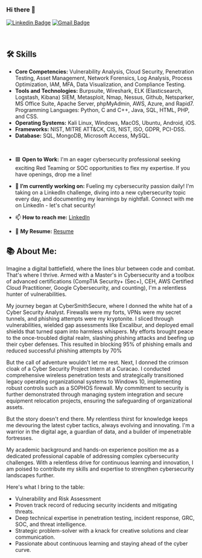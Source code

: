 ### Hi there 👋

[![Linkedin Badge](https://img.shields.io/badge/-chrisdabre-blue?style=flat-square&logo=Linkedin&logoColor=white&link=https://www.linkedin.com/in/chris-dabre/)](https://www.linkedin.com/in/chris-dabre/)
[![Gmail Badge](https://img.shields.io/badge/-chris.dabre@gmail.com-c14438?style=flat-square&logo=Gmail&logoColor=white&link=mailto:chris.dabre@gmail.com)](mailto:chris-dabre@gmail.com) 

<br>



## 🛠️ Skills
- **Core Competencies:** Vulnerability Analysis, Cloud Security, Penetration Testing, Asset Management, Network Forensics, Log Analysis, Process Optimization, IAM, MFA, Data Visualization, and Compliance Testing.
- **Tools and Technologies:** Burpsuite, Wireshark, ELK (Elasticsearch, Logstash, Kibana) SIEM, Metasploit, Nmap, Nessus, Github, Netsparker, MS Office Suite, Apache Server, phpMyAdmin, AWS, Azure, and Rapid7. Programming Languages: Python, C and C++, Java, SQL, HTML, PHP, and CSS.
- **Operating Systems:** Kali Linux, Windows, MacOS, Ubuntu, Android, iOS.
- **Frameworks:** NIST, MITRE ATT&CK, CIS, NIST, ISO, GDPR, PCI-DSS.
- **Database:** SQL, MongoDB, Microsoft Access, MySQL.

<br>

- 🟩 <b>Open to Work:</b> I'm an eager cybersecurity professional seeking exciting Red Teaming or SOC opportunities to flex my expertise. If you have openings, drop me a line!

- 🔭 <b>I’m currently working on:</b> Fueling my cybersecurity passion daily! I'm taking on a LinkedIn challenge, diving into a new cybersecurity topic every day, and documenting my learnings by nightfall. Connect with me on LinkedIn - let's chat security!

- 📫 <b>How to reach me:</b> [LinkedIn](https://linkedin.com/in/chris-dabre)

- 📌 <b>My Resume:</b> [Resume](https://github.com/chrisdabre/chrisdabre/blob/9fb3e1fad7702d88bcd31e7ef1ad303a0571f716/Chris%20Dabre%20-%20Resume.pdf)

## 📚 About Me:
Imagine a digital battlefield, where the lines blur between code and combat. That's where I thrive. Armed with a Master's in Cybersecurity and a toolbox of advanced certifications (CompTIA Security+ (Sec+), CEH, AWS Certified Cloud Practitioner, Google Cybersecurity, and counting), I'm a relentless hunter of vulnerabilities.

My journey began at CyberSmithSecure, where I donned the white hat of a Cyber Security Analyst. Firewalls were my forts, VPNs were my secret tunnels, and phishing attempts were my kryptonite. I sliced through vulnerabilities, wielded gap assessments like Excalibur, and deployed email shields that turned spam into harmless whispers. My efforts brought peace to the once-troubled digital realm, slashing phishing attacks and beefing up their cyber defenses. This resulted in blocking 95% of phishing emails and reduced successful phishing attempts by 70%

But the call of adventure wouldn't let me rest. Next, I donned the crimson cloak of a Cyber Security Project Intern at a Curacao. I conducted comprehensive wireless penetration tests and strategically transitioned legacy operating organizational systems to Windows 10, implementing robust controls such as a SOPHOS firewall. My commitment to security is further demonstrated through managing system integration and secure equipment relocation projects, ensuring the safeguarding of organizational assets.

But the story doesn't end there. My relentless thirst for knowledge keeps me devouring the latest cyber tactics, always evolving and innovating. I'm a warrior in the digital age, a guardian of data, and a builder of impenetrable fortresses.

My academic background and hands-on experience position me as a dedicated professional capable of addressing complex cybersecurity challenges. With a relentless drive for continuous learning and innovation, I am poised to contribute my skills and expertise to strengthen cybersecurity landscapes further.

Here's what I bring to the table:
- Vulnerability and Risk Assessment
- Proven track record of reducing security incidents and mitigating threats.
- Deep technical expertise in penetration testing, incident response, GRC, SOC, and threat intelligence.
- Strategic problem-solver with a knack for creative solutions and clear communication.
- Passionate about continuous learning and staying ahead of the cyber curve.
